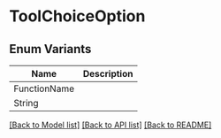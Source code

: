 # ToolChoiceOption

## Enum Variants

| Name | Description |
|---- | -----|
| FunctionName |  |
| String |  |

[[Back to Model list]](../README.md#documentation-for-models) [[Back to API list]](../README.md#documentation-for-api-endpoints) [[Back to README]](../README.md)



